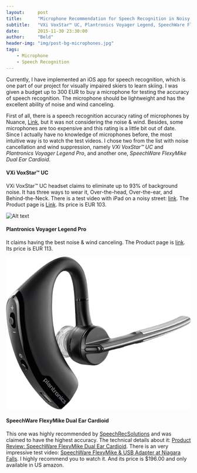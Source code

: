 ```yaml
---
layout:     post
title:      "Microphone Recommendation for Speech Recognition in Noisy and Windy Environment"
subtitle:   "VXi VoxStar™ UC, Plantronics Voyager Legend, SpeechWare FlexyMike Dual Ear Cardioid"
date:       2015-11-30 23:30:00
author:     "Beld"
header-img: "img/post-bg-microphones.jpg"
tags:
    - Microphone
    - Speech Recognition
---
```


Currently, I have implemented an iOS app for speech recognition, which is one part of our project for visually impaired skiers to learn skiing.
I was given a budget up to 300 EUR to buy a microphone for testing the accuracy of speech recognition.
The microphone should be lightweight and has the excellent ability of noise and wind canceling.

First of all, there is a speech recognition accuracy rating of microphones by Nuance, [Link](http://support.nuance.com/compatibility/Search.asp?PRO=DNS&CID=15),
but it was not considering the noise & wind. Besides, some microphones are too expensive and this rating is a little bit out of date.
Since I actually have no knowledge of microphones before, the most intuitive way is to watch the test videos.
I chose two from the list with noise cancellation and wind suppression, namely *VXi VoxStar™ UC* and *Plantronics Voyager Legend Pro*, and another one, *SpeechWare FlexyMike Dual Ear Cardioid*.

#### VXi VoxStar™ UC

VXi VoxStar™ UC headset claims to eliminate up to 93% of background noise. It has three ways to wear it, Over-the-head, Over-the-ear, and Behind-the-Neck.
There is a test video with iPad on a noisy street: [link](https://www.youtube.com/watch?v=VIBGVod3gBs).
The Product page is [Link](http://www.vxicorp.com/solutions/speech-recognition/voxstar-uc/).
Its price is EUR 103.

![Alt text](http://www.vxicorp.com/files/9314/0906/4826/VoxStar_UC_OTE.jpg)

#### Plantronics Voyager Legend Pro

It claims having the best noise & wind canceling.
The Product page is [link](http://www.plantronics.com/uk/product/voyager-legend#fndtn-overview).
Its price is EUR 113.

![Alt text](img/plantronics.png)

#### SpeechWare FlexyMike Dual Ear Cardioid
This one was highly recommended by [SpeechRecSolutions](SpeechRecSolutions.com) and was claimed to have the highest accuracy.
The technical details about it: [Product Review: SpeechWare FlexyMike Dual Ear Cardioid](http://www.speechrecsolutions.com/assets/productreviews/SpeechWare_FMKDEC_review.pdf).
There is an very impressive test video: [SpeechWare FlexyMike & USB Adapter at Niagara Falls](https://www.youtube.com/watch?v=Ad5DUK8nkdk). I highly recommend you to watch it.
And its price is $196.00 and only available in US amazon.
